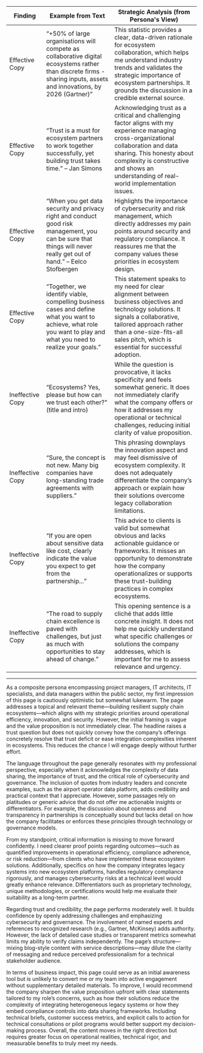 | Finding          | Example from Text                                                                                                     | Strategic Analysis (from Persona's View)                                                                                                                                                                                                                 |
| ---------------- | -------------------------------------------------------------------------------------------------------------------- | ---------------------------------------------------------------------------------------------------------------------------------------------------------------------------------------------------------------------------------------------------------- |
| Effective Copy   | “+50% of large organisations will compete as collaborative digital ecosystems rather than discrete firms - sharing inputs, assets and innovations, by 2026 (Gartner)” | This statistic provides a clear, data-driven rationale for ecosystem collaboration, which helps me understand industry trends and validates the strategic importance of ecosystem partnerships. It grounds the discussion in a credible external source.       |
| Effective Copy   | “Trust is a must for ecosystem partners to work together successfully, yet building trust takes time.” – Jan Simons | Acknowledging trust as a critical and challenging factor aligns with my experience managing cross-organizational collaboration and data sharing. This honesty about complexity is constructive and shows an understanding of real-world implementation issues. |
| Effective Copy   | “When you get data security and privacy right and conduct good risk management, you can be sure that things will never really get out of hand.” – Eelco Stofbergen | Highlights the importance of cybersecurity and risk management, which directly addresses my pain points around security and regulatory compliance. It reassures me that the company values these priorities in ecosystem design.                                  |
| Effective Copy   | “Together, we identify viable, compelling business cases and define what you want to achieve, what role you want to play and what you need to realize your goals.” | This statement speaks to my need for clear alignment between business objectives and technology solutions. It signals a collaborative, tailored approach rather than a one-size-fits-all sales pitch, which is essential for successful adoption.               |
| Ineffective Copy | “Ecosystems? Yes, please but how can we trust each other?” (title and intro)                                         | While the question is provocative, it lacks specificity and feels somewhat generic. It does not immediately clarify what the company offers or how it addresses my operational or technical challenges, reducing initial clarity of value proposition.          |
| Ineffective Copy | “Sure, the concept is not new. Many big companies have long-standing trade agreements with suppliers.”               | This phrasing downplays the innovation aspect and may feel dismissive of ecosystem complexity. It does not adequately differentiate the company’s approach or explain how their solutions overcome legacy collaboration limitations.                         |
| Ineffective Copy | “If you are open about sensitive data like cost, clearly indicate the value you expect to get from the partnership...” | This advice to clients is valid but somewhat obvious and lacks actionable guidance or frameworks. It misses an opportunity to demonstrate how the company operationalizes or supports these trust-building practices in complex ecosystems.                  |
| Ineffective Copy | “The road to supply chain excellence is paved with challenges, but just as much with opportunities to stay ahead of change.” | This opening sentence is a cliché that adds little concrete insight. It does not help me quickly understand what specific challenges or solutions the company addresses, which is important for me to assess relevance and urgency.                            |

---

As a composite persona encompassing project managers, IT architects, IT specialists, and data managers within the public sector, my first impression of this page is cautiously optimistic but somewhat lukewarm. The page addresses a topical and relevant theme—building resilient supply chain ecosystems—which aligns with my strategic priorities around operational efficiency, innovation, and security. However, the initial framing is vague and the value proposition is not immediately clear. The headline raises a trust question but does not quickly convey how the company’s offerings concretely resolve that trust deficit or ease integration complexities inherent in ecosystems. This reduces the chance I will engage deeply without further effort.

The language throughout the page generally resonates with my professional perspective, especially when it acknowledges the complexity of data sharing, the importance of trust, and the critical role of cybersecurity and governance. The inclusion of quotes from industry leaders and concrete examples, such as the airport operator data platform, adds credibility and practical context that I appreciate. However, some passages rely on platitudes or generic advice that do not offer me actionable insights or differentiators. For example, the discussion about openness and transparency in partnerships is conceptually sound but lacks detail on how the company facilitates or enforces these principles through technology or governance models.

From my standpoint, critical information is missing to move forward confidently. I need clearer proof points regarding outcomes—such as quantified improvements in operational efficiency, compliance adherence, or risk reduction—from clients who have implemented these ecosystem solutions. Additionally, specifics on how the company integrates legacy systems into new ecosystem platforms, handles regulatory compliance rigorously, and manages cybersecurity risks at a technical level would greatly enhance relevance. Differentiators such as proprietary technology, unique methodologies, or certifications would help me evaluate their suitability as a long-term partner.

Regarding trust and credibility, the page performs moderately well. It builds confidence by openly addressing challenges and emphasizing cybersecurity and governance. The involvement of named experts and references to recognized research (e.g., Gartner, McKinsey) adds authority. However, the lack of detailed case studies or transparent metrics somewhat limits my ability to verify claims independently. The page’s structure—mixing blog-style content with service descriptions—may dilute the clarity of messaging and reduce perceived professionalism for a technical stakeholder audience.

In terms of business impact, this page could serve as an initial awareness tool but is unlikely to convert me or my team into active engagement without supplementary detailed materials. To improve, I would recommend the company sharpen the value proposition upfront with clear statements tailored to my role’s concerns, such as how their solutions reduce the complexity of integrating heterogeneous legacy systems or how they embed compliance controls into data sharing frameworks. Including technical briefs, customer success metrics, and explicit calls to action for technical consultations or pilot programs would better support my decision-making process. Overall, the content moves in the right direction but requires greater focus on operational realities, technical rigor, and measurable benefits to truly meet my needs.